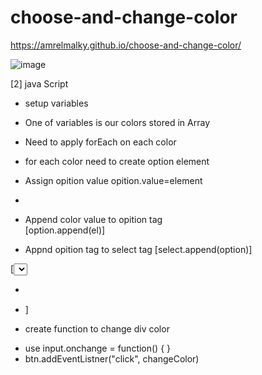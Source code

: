 # choose-and-change-color
https://amrelmalky.github.io/choose-and-change-color/

![image](https://user-images.githubusercontent.com/69693889/170779453-17cb167a-9e6a-4b90-a1f3-bd306cd7b08e.png)




[2] java Script

- setup variables 
- One of variables is our colors stored 
  in Array

- Need to apply forEach on each color
- for each color need to create option element
- Assign opition value  opition.value=element
- 
- Append color value to opition tag     
  [option.append(el)]
- Appnd opition tag to select tag
  [select.append(option)]

[<select>
- <option value = "color">
- </select>]

- create function to change div color

* use input.onchange = function()
  {
  }
* btn.addEventListner("click", changeColor)
